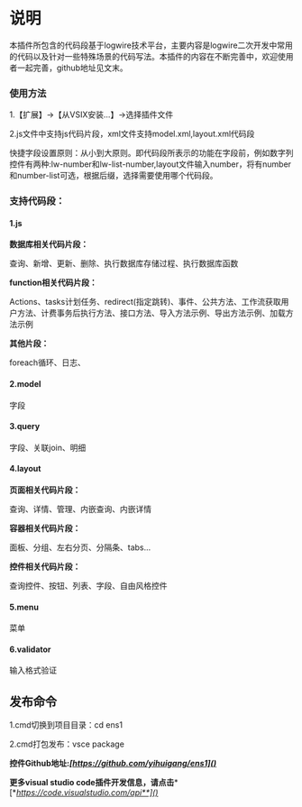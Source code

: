# 说明

本插件所包含的代码段基于logwire技术平台，主要内容是logwire二次开发中常用的代码以及针对一些特殊场景的代码写法。本插件的内容在不断完善中，欢迎使用者一起完善，github地址见文末。

### 使用方法

1.【扩展】->【从VSIX安装...】->选择插件文件

2.js文件中支持js代码片段，xml文件支持model.xml,layout.xml代码段

快捷字段设置原则：从小到大原则。即代码段所表示的功能在字段前，例如数字列控件有两种:lw-number和lw-list-number,layout文件输入number，将有number和number-list可选，根据后缀，选择需要使用哪个代码段。

### 支持代码段：

#### 1.js

**数据库相关代码片段：**

查询、新增、更新、删除、执行数据库存储过程、执行数据库函数

**function相关代码片段：**

Actions、tasks计划任务、redirect(指定跳转)、事件、公共方法、工作流获取用户方法、计费事务后执行方法、接口方法、导入方法示例、导出方法示例、加载方法示例

**其他片段：**

foreach循环、日志、

#### 2.model

字段

#### 3.query

字段、关联join、明细

#### 4.layout

**页面相关代码片段：**

查询、详情、管理、内嵌查询、内嵌详情

**容器相关代码片段：**

面板、分组、左右分页、分隔条、tabs...

**控件相关代码片段：**

查询控件、按钮、列表、字段、自由风格控件

#### 5.menu

菜单

#### 6.validator

输入格式验证

## 发布命令

1.cmd切换到项目目录：cd ens1

2.cmd打包发布：vsce package

**控件Github地址:*[https://github.com/yihuigang/ens1]()***

**更多visual studio code插件开发信息，请点击***[**https://code.visualstudio.com/api**]()*
